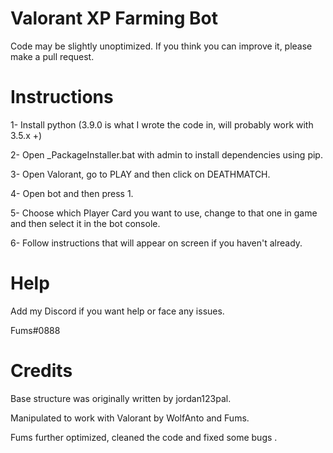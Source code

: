 # Valorant XP Farming Bot
Code may be slightly unoptimized. If you think you can improve it, please make a pull request.


# Instructions

1- Install python (3.9.0 is what I wrote the code in, will probably work with 3.5.x +)

2- Open _PackageInstaller.bat with admin to install dependencies using pip.

3- Open Valorant, go to PLAY and then click on DEATHMATCH.

4- Open bot and then press 1.

5- Choose which Player Card you want to use, change to that one in game and then select it in the bot console.

6- Follow instructions that will appear on screen if you haven't already.


# Help

Add my Discord if you want help or face any issues.

Fums#0888


# Credits

Base structure was originally written by jordan123pal.

Manipulated to work with Valorant by WolfAnto and Fums.

Fums further optimized, cleaned the code and fixed some bugs .
